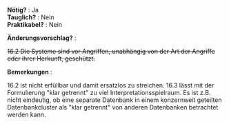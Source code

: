 **Nötig?** : Ja </br>
**Tauglich?** : Nein </br>
**Praktikabel?** : Nein </br>

**Änderungsvorschlag?** :

~~16.2 Die Systeme sind vor Angriffen, unabhängig von der Art der Angriffe oder ihrer Herkunft, geschützt.~~

**Bemerkungen** :

16.2 ist nicht erfüllbar und damit ersatzlos zu streichen.
16.3 lässt mit der Formulierung "klar getrennt" zu viel Interpretationsspielraum. Es ist z.B. nicht eindeutig, ob eine separate Datenbank in einem konzernweit geteilten Datenbankcluster als "klar getrennt" von anderen Datenbanken betrachtet werden kann. 

